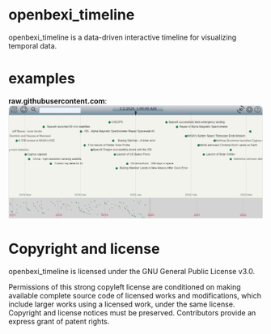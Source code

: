 # openbexi_timeline
openbexi_timeline is a data-driven interactive timeline for visualizing temporal data.

# examples
**raw.githubusercontent.com**:
<img src="https://raw.githubusercontent.com/arcazj/openbexi_timeline/master/doc/openbexi_timeline_space_exploration.PNG?sanitize=true&raw=true" />

# Copyright and license
openbexi_timeline is licensed under the GNU General Public License v3.0.

Permissions of this strong copyleft license are conditioned on making available complete source code of licensed works and modifications, which include larger works using a licensed work, under the same license. Copyright and license notices must be preserved. Contributors provide an express grant of patent rights.
